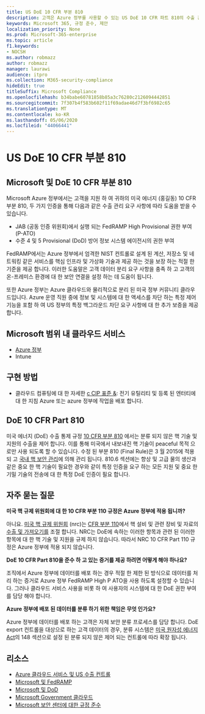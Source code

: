 ```yaml
---
title: US DoE 10 CFR 부분 810
description: 고객은 Azure 정부를 사용할 수 있는 US DoE 10 CFR 파트 810의 수출 관리 요구 사항을 따릅니다.
keywords: Microsoft 365, 규정 준수, 제안
localization_priority: None
ms.prod: Microsoft-365-enterprise
ms.topic: article
f1.keywords:
- NOCSH
ms.author: robmazz
author: robmazz
manager: laurawi
audience: itpro
ms.collection: M365-security-compliance
hideEdit: true
titleSuffix: Microsoft Compliance
ms.openlocfilehash: b34babe60781858b85a3c76280c2126094442851
ms.sourcegitcommit: 7f307b4f583b602f11f69adae46d7f3bf6982c65
ms.translationtype: MT
ms.contentlocale: ko-KR
ms.lasthandoff: 05/06/2020
ms.locfileid: "44066441"
---
```

# <a name="us-doe-10-cfr-part-810"></a>US DoE 10 CFR 부분 810

## <a name="microsoft-and-doe-10-cfr-part-810"></a>Microsoft 및 DoE 10 CFR 부분 810

Microsoft Azure 정부에서는 고객을 지원 하 여 귀하의 미국 에너지 (홍길동) 10 CFR 부분 810, 두 가지 인증을 통해 다음과 같은 수출 관리 요구 사항에 따라 도움을 받을 수 있습니다.

- JAB (공동 인증 위원회)에서 실행 되는 FedRAMP High Provisional 권한 부여 (P-ATO)
- 수준 4 및 5 Provisional (DoD) 방어 정보 시스템 에이전시의 권한 부여

FedRAMP에서는 Azure 정부에서 엄격한 NIST 컨트롤로 설계 된 계산, 저장소 및 네트워킹 같은 서비스를 핵심 인프라 및 가상화 기술과 제공 하는 것을 보장 하는 적절 한 기준을 제공 합니다. 이러한 도움말은 고객 데이터 분리 요구 사항을 충족 하 고 고객의 온-프레미스 환경에 대 한 보안 연결을 설정 하는 데 도움이 됩니다.

또한 Azure 정부는 Azure 클라우드와 물리적으로 분리 된 미국 정부 커뮤니티 클라우드입니다. Azure 운영 직원 중에 정보 및 시스템에 대 한 액세스를 차단 하는 특정 제어 기능을 포함 하 여 US 정부의 특정 백그라운드 차단 요구 사항에 대 한 추가 보증을 제공 합니다.

## <a name="microsoft-in-scope-cloud-services"></a>Microsoft 범위 내 클라우드 서비스

- [Azure 정부](https://aka.ms/AzureCompliance)
- Intune

## <a name="how-to-implement"></a>구현 방법

- 클라우드 컴퓨팅에 대 한 자세한 [c CIP 표준 &](https://aka.ms/AzureNERC): 전기 유틸리티 및 등록 된 엔터티에 대 한 지침 Azure 또는 azure 정부에 작업을 배포 합니다.

## <a name="about-doe-10-cfr-part-810"></a>DoE 10 CFR Part 810

미국 에너지 (DoE) 수출 통제 규정 [10 CFR 부분 810](https://www.govinfo.gov/content/pkg/FR-2015-02-23/pdf/2015-03479.pdf) 에서는 분류 되지 않은 핵 기술 및 지원의 수출을 제어 합니다. 이를 통해 미국에서 내보내진 핵 기술이 peaceful 목적 으로만 사용 되도록 할 수 있습니다. 수정 된 부분 810 (Final Rule)은 3 월 2015에 적용 되 고 [국내 핵 보안 관리](https://www.energy.gov/nnsa/national-nuclear-security-administration)에 의해 관리 됩니다. 810.6 섹션에는 향상 및 고급 물의 생산과 같은 중요 한 핵 기술이 필요한 경우와 같이 특정 인증을 요구 하는 모든 지원 및 중요 한 기밀 기술의 전송에 대 한 특정 DoE 인증이 필요 합니다.

## <a name="frequently-asked-questions"></a>자주 묻는 질문

**미국 핵 규제 위원회에 대 한 10 CFR 부분 110 규정은 Azure 정부에 적용 됩니까?**

아니요. [미국 핵 규제 위원회](https://www.nrc.gov/) (nrc)는 [CFR 부분 110](https://www.nrc.gov/reading-rm/doc-collections/cfr/part110/)에서 핵 설비 및 관련 장비 및 자료의 [수출 및 가져오기를](https://www.nrc.gov/about-nrc/ip/export-import.html) 조절 합니다. NRC는 DoE에 속하는 이러한 항목과 관련 된 이러한 항목에 대 한 핵 기술 및 지원을 규제 하지 않습니다. 따라서 NRC 10 CFR Part 110 규정은 Azure 정부에 적용 되지 않습니다.

**DoE 10 CFR Part 810을 준수 하 고 있는 증거를 제공 하려면 어떻게 해야 하나요?**

조직에서 Azure 정부에 데이터를 배포 하는 경우 적절 한 제한 된 방식으로 데이터를 처리 하는 증거로 Azure 정부 FedRAMP High P ATO을 사용 하도록 설정할 수 있습니다. 그러나 클라우드 서비스 사용을 비롯 하 여 사용자의 시스템에 대 한 DoE 권한 부여를 담당 해야 합니다.

**Azure 정부에 배포 된 데이터를 분류 하기 위한 책임은 무엇 인가요?**

Azure 정부에 데이터를 배포 하는 고객은 자체 보안 분류 프로세스를 담당 합니다. DoE export 컨트롤을 대상으로 하는 고객 데이터의 경우, 분류 시스템은 [미국 원자성 에너지 Act](https://www.epa.gov/laws-regulations/summary-atomic-energy-act)의 148 섹션으로 설정 된 분류 되지 않은 제어 되는 컨트롤에 따라 확장 됩니다.

## <a name="resources"></a>리소스

- [Azure 클라우드 서비스 및 US 수출 컨트롤](https://servicetrust.microsoft.com/ViewPage/TrustDocuments?command=Download&downloadType=Document&downloadId=c24c11f2-2cd4-444a-9160-19762855ad3a&docTab=6d000410-c9e9-11e7-9a91-892aae8839ad_FAQ_and_White_Papers)
- [Microsoft 및 FedRAMP](offering-fedramp.md)
- [Microsoft 및 DoD](offering-dod-disa-l2-l4-l5.md)
- [Microsoft Government 클라우드](https://www.microsoft.com/enterprise/government)
- [Microsoft 보안 센터에 대한 규정 준수](https://www.microsoft.com/trust-center/compliance/compliance-overview)
